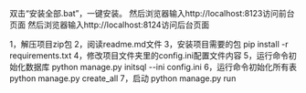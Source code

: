 双击“安装全部.bat”，一键安装。
然后浏览器输入http://localhost:8123访问前台页面
然后浏览器输入http://localhost:8124访问后台页面

1，解压项目zip包
2，阅读readme.md文件
3，安装项目需要的包 pip install -r requirements.txt
4，修改项目文件夹里的config.ini配置文件内容
5，运行命令初始化数据库  python manage.py initsql --ini config.ini
6，运行命令初始化所有表 python manage.py create_all
7，启动 python manage.py run